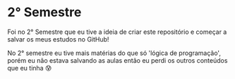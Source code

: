 # 2° Semestre

Foi no 2° Semestre que eu tive a ideia de criar este repositório e começar a salvar os meus estudos no GitHub!

No 2° semestre eu tive mais matérias do que só 'lógica de programação', porém eu não estava salvando as aulas então eu perdi os outros conteúdos que eu tinha 😰